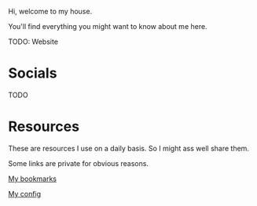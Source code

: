 Hi, welcome to my house.

You'll find everything you might want to know about me here.

TODO: Website

# Socials

TODO

# Resources

These are resources I use on a daily basis.
So I might ass well share them.

Some links are private for obvious reasons.

[My bookmarks](https://github.com/the-last-willy/_bookmarks)

[My config](https://github.com/the-last-willy/_config)

